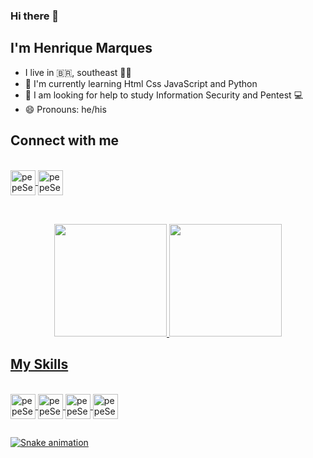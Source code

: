 ###  Hi there 👋

## I'm Henrique Marques

-  I live in :brazil:, southeast 🌅😎
- 🌱 I'm currently learning Html Css JavaScript and Python
- 🤔 I am looking for help to study Information Security and Pentest :computer:
- 😄 Pronouns: he/his

## Connect with me
<div> <br>
  <a href="https://www.linkedin.com/in/henrique-marques-feliciano-8370aa223/" target="_blank">
    <img align="center" alt="pepeSec-linkedin" height="40" width="40" src="https://cdn.jsdelivr.net/gh/devicons/devicon/icons/linkedin/linkedin-original.svg">
  </a>
  <a href="https://www.instagram.com/pepesec.pentester/" target="_blank">
    <img align="center" alt="pepeSec-Insta" height="40" width="40" src="https://icongr.am/entypo/instagram.svg?size=128&color=ffffff">
  </a>
</div>

##

<div align = "center" > <br>
  <a href="https://github.com/pepeSec">
  <img height="180em" src="https://github-readme-stats.vercel.app/api?username=pepeSec&show_icons=true&theme=dark&include_all_commits=true&count_private=true" />
  <img height="180em" src="https://github-readme-stats.vercel.app/api/top-langs/?username=pepeSec&layout=compact&langs_count=7&theme=dark" />
</div>

## My Skills

<div> <br>
  <img align="center" alt="pepeSec-Html" height="40" width="40" src="https://cdn.jsdelivr.net/gh/devicons/devicon/icons/html5/html5-original.svg" />
  <img align="center" alt="pepeSec-Css" height="40" width="40" src="https://cdn.jsdelivr.net/gh/devicons/devicon/icons/css3/css3-original.svg" />
  <img align="center" alt="pepeSec-Js" height="40" width="40" src="https://cdn.jsdelivr.net/gh/devicons/devicon/icons/javascript/javascript-original.svg" />
  <img align="center" alt="pepeSec-Py" height="40" width="40" src="https://cdn.jsdelivr.net/gh/devicons/devicon/icons/python/python-original.svg" />
</div>

##

![Snake animation](https://github.com/pepeSec/pepeSec/blob/output/github-contribution-grid-snake.svg)
